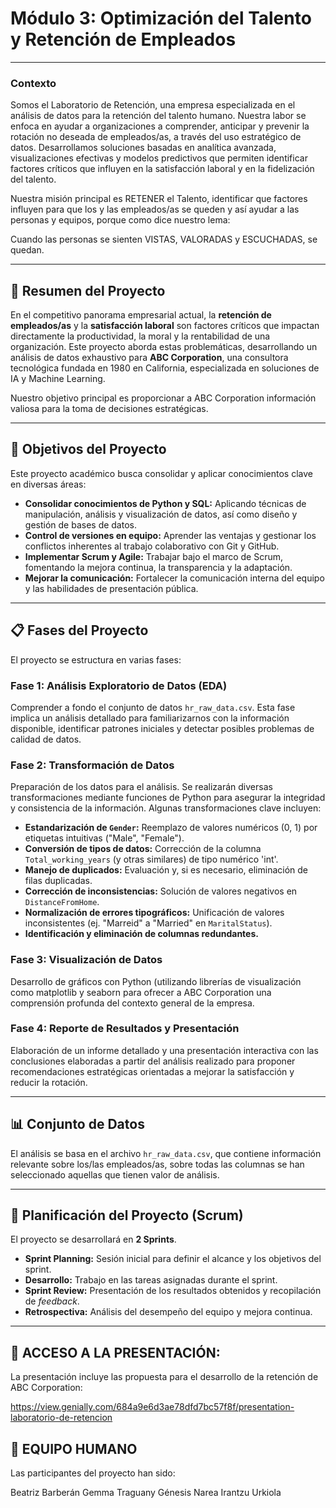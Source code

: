 # Módulo 3: Optimización del Talento y Retención de Empleados

---
### Contexto
Somos el Laboratorio de Retención, una empresa especializada en el análisis de datos para la retención del talento humano. Nuestra labor se enfoca en ayudar a organizaciones a comprender, anticipar y prevenir la rotación no deseada de empleados/as, a través del uso estratégico de datos. Desarrollamos soluciones basadas en analítica avanzada, visualizaciones efectivas y modelos predictivos que permiten identificar factores críticos que influyen en la satisfacción laboral y en la fidelización del talento. 

Nuestra misión principal es RETENER el Talento, identificar que factores influyen para que los y las empleados/as se queden y así ayudar a las personas y equipos, porque como dice nuestro lema:

Cuando las personas se sienten VISTAS, VALORADAS y ESCUCHADAS, se quedan.

---

## 🚀 Resumen del Proyecto

En el competitivo panorama empresarial actual, la **retención de empleados/as** y la **satisfacción laboral** son factores críticos que impactan directamente la productividad, la moral y la rentabilidad de una organización. Este proyecto aborda estas problemáticas, desarrollando un análisis de datos exhaustivo para **ABC Corporation**, una consultora tecnológica fundada en 1980 en California, especializada en soluciones de IA y Machine Learning.

Nuestro objetivo principal es proporcionar a ABC Corporation información valiosa para la toma de decisiones estratégicas.

---

## 🎯 Objetivos del Proyecto

Este proyecto académico busca consolidar y aplicar conocimientos clave en diversas áreas:

* **Consolidar conocimientos de Python y SQL:** Aplicando técnicas de manipulación, análisis y visualización de datos, así como diseño y gestión de bases de datos.
* **Control de versiones en equipo:** Aprender las ventajas y gestionar los conflictos inherentes al trabajo colaborativo con Git y GitHub.
* **Implementar Scrum y Agile:** Trabajar bajo el marco de Scrum, fomentando la mejora continua, la transparencia y la adaptación.
* **Mejorar la comunicación:** Fortalecer la comunicación interna del equipo y las habilidades de presentación pública.

---

## 📋 Fases del Proyecto

El proyecto se estructura en varias fases:

### Fase 1: Análisis Exploratorio de Datos (EDA)

Comprender a fondo el conjunto de datos `hr_raw_data.csv`. Esta fase implica un análisis detallado para familiarizarnos con la información disponible, identificar patrones iniciales y detectar posibles problemas de calidad de datos.

### Fase 2: Transformación de Datos

Preparación de los datos para el análisis. Se realizarán diversas transformaciones mediante funciones de Python para asegurar la integridad y consistencia de la información. Algunas transformaciones clave incluyen:

* **Estandarización de `Gender`:** Reemplazo de valores numéricos (0, 1) por etiquetas intuitivas ("Male", "Female").
* **Conversión de tipos de datos:** Corrección de la columna `Total_working_years` (y otras similares) de tipo numérico 'int'.
* **Manejo de duplicados:** Evaluación y, si es necesario, eliminación de filas duplicadas.
* **Corrección de inconsistencias:** Solución de valores negativos en `DistanceFromHome`.
* **Normalización de errores tipográficos:** Unificación de valores inconsistentes (ej. "Marreid" a "Married" en `MaritalStatus`).
* **Identificación y eliminación de columnas redundantes.**

### Fase 3: Visualización de Datos

Desarrollo de gráficos con Python (utilizando librerías de visualización como matplotlib y seaborn para ofrecer a ABC Corporation una comprensión profunda del contexto general de la empresa.

### Fase 4: Reporte de Resultados y Presentación

Elaboración de un informe detallado y una presentación interactiva con las conclusiones elaboradas a partir del análisis realizado para proponer recomendaciones estratégicas orientadas a mejorar la satisfacción y reducir la rotación.

---

## 📊 Conjunto de Datos

El análisis se basa en el archivo `hr_raw_data.csv`, que contiene información relevante sobre los/las empleados/as, sobre todas las columnas se han seleccionado aquellas que tienen valor de análisis.

---

## 📅 Planificación del Proyecto (Scrum)

El proyecto se desarrollará en **2 Sprints**. 

* **Sprint Planning:** Sesión inicial para definir el alcance y los objetivos del sprint.
* **Desarrollo:** Trabajo en las tareas asignadas durante el sprint.
* **Sprint Review:** Presentación de los resultados obtenidos y recopilación de *feedback*.
* **Retrospectiva:** Análisis del desempeño del equipo y mejora continua.

---

## 🔗 ACCESO A LA PRESENTACIÓN:

La presentación incluye las propuesta para el desarrollo de la retención de ABC Corporation:

https://view.genially.com/684a9e6d3ae78dfd7bc57f8f/presentation-laboratorio-de-retencion

## 🤝 EQUIPO HUMANO

Las participantes del proyecto han sido:

Beatriz Barberán
Gemma Traguany
Génesis Narea
Irantzu Urkiola
